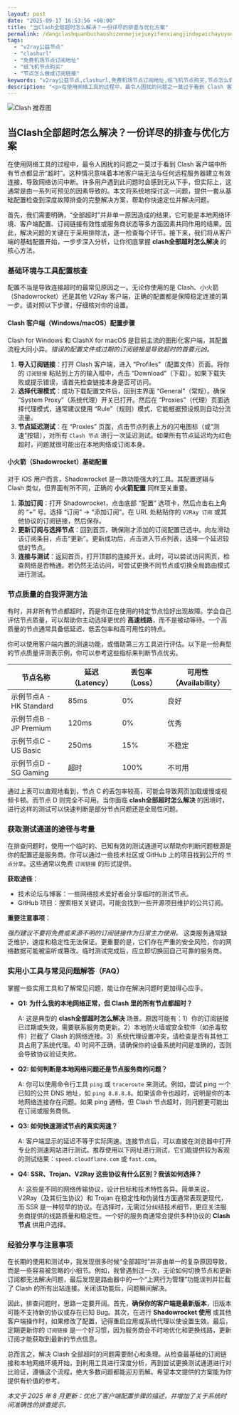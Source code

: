 ```yaml
---
layout: post
date: "2025-09-17 16:53:56 +08:00"
title: "当Clash全部超时怎么解决？一份详尽的排查与优化方案"
permalink: /dangclashquanbuchaoshizenmejiejueyifenxiangjindepaichayuyouhuafangan/
tags:
  - "v2ray公益节点"
  - "clashurl"
  - "免费机场节点订阅地址"
  - "纸飞机节点购买"
  - "节点怎么做成订阅链接"
keywords: "v2ray公益节点,clashurl,免费机场节点订阅地址,纸飞机节点购买,节点怎么做成订阅链接"
description: "<p>在使用网络工具的过程中，最令人困扰的问题之一莫过于看到 Clash 客户端中所有节点都显示“超时”。这种情况意味着本地客户端无法与任何远程服务器建立有效连接，导致网络访问中断。许多用户遇到此问题时会感到无从下手，但实际上，这通常是由一系列可预见的因素导致的。本文将系统地探讨这一问题，提供一套从基础配置检查到深度故障排查的完整解决方案，帮助你快速定位并解决问题。</p>"
---
```


![Clash 推荐图](https://clashjd.github.io/assets/img/clash免费订阅.png)

## 当Clash全部超时怎么解决？一份详尽的排查与优化方案

<p>在使用网络工具的过程中，最令人困扰的问题之一莫过于看到 Clash 客户端中所有节点都显示“超时”。这种情况意味着本地客户端无法与任何远程服务器建立有效连接，导致网络访问中断。许多用户遇到此问题时会感到无从下手，但实际上，这通常是由一系列可预见的因素导致的。本文将系统地探讨这一问题，提供一套从基础配置检查到深度故障排查的完整解决方案，帮助你快速定位并解决问题。</p>
<p>首先，我们需要明确，“全部超时”并非单一原因造成的结果，它可能是本地网络环境、客户端配置、订阅链接有效性或服务商状态等多方面因素共同作用的结果。因此，解决问题的关键在于采用排除法，逐一检查每个环节。接下来，我们将从客户端的基础配置开始，一步步深入分析，让你彻底掌握 <strong>clash全部超时怎么解决</strong> 的核心方法。</p>
<h3>基础环境与工具配置核查</h3>
<p>配置不当是导致连接超时的最常见原因之一。无论你使用的是 Clash、小火箭（Shadowrocket）还是其他 V2Ray 客户端，正确的配置都是保障稳定连接的第一步。请对照以下步骤，仔细核对你的设置。</p>
<h4>Clash 客户端（Windows/macOS）配置步骤</h4>
<p>Clash for Windows 和 ClashX for macOS 是目前主流的图形化客户端，其配置流程大同小异。<em>错误的配置文件或过期的订阅链接是导致超时的首要元凶。</em></p>
<ol>
    <li><strong>导入订阅链接</strong>：打开 Clash 客户端，进入 “Profiles”（配置文件）页面。将你的 <code>订阅链接</code> 粘贴到上方的输入框中，点击 “Download”（下载）。如果下载失败或提示错误，请首先检查链接本身是否可访问。</li>
    <li><strong>选择代理模式</strong>：成功下载配置文件后，回到主界面 “General”（常规）。确保 “System Proxy”（系统代理）开关已打开。然后在 “Proxies”（代理）页面选择代理模式，通常建议使用 “Rule”（规则）模式，它能根据预设规则自动分流流量。</li>
    <li><strong>节点延迟测试</strong>：在 “Proxies” 页面，点击节点列表上方的闪电图标（或“测速”按钮），对所有 <code>Clash 节点</code> 进行一次延迟测试。如果所有节点延迟均为红色超时，问题就很可能出在本地网络或订阅本身。</li>
</ol>
<h4>小火箭（Shadowrocket）基础配置</h4>
<p>对于 iOS 用户而言，Shadowrocket 是一款功能强大的工具。其配置逻辑与 Clash 类似，但界面有所不同，正确的 <strong>小火箭配置</strong> 同样至关重要。</p>
<ol>
    <li><strong>添加订阅</strong>：打开 Shadowrocket，点击底部 “配置” 选项卡，然后点击右上角的 “+” 号。选择 “订阅” -> “添加订阅”。在 URL 处粘贴你的 <code>V2Ray 订阅</code> 或其他协议的订阅链接，然后保存。</li>
    <li><strong>更新订阅与选择节点</strong>：回到首页，确保刚才添加的订阅配置已选中。向左滑动该订阅条目，点击“更新”。更新成功后，点击进入节点列表，选择一个延迟较低的节点。</li>
    <li><strong>连接与测试</strong>：返回首页，打开顶部的连接开关。此时，可以尝试访问网页，检查网络是否畅通。若仍然无法访问，可尝试更换不同节点或切换全局路由模式进行测试。</li>
</ol>
<h3>节点质量的自我评测方法</h3>
<p>有时，并非所有节点都超时，而是你正在使用的特定节点恰好出现故障。学会自己评估节点质量，可以帮助你主动选择更优的 <strong>高速线路</strong>，而不是被动等待。一个高质量的节点通常具备低延迟、低丢包率和高可用性的特点。</p>
<p>你可以使用客户端内置的测速功能，或借助第三方工具进行评估。以下是一份典型的节点质量评测表示例，你可以参考这些指标来判断节点优劣。</p>
<table>
    <thead>
        <tr>
            <th>节点名称</th>
            <th>延迟（Latency）</th>
            <th>丢包率（Loss）</th>
            <th>可用性（Availability）</th>
        </tr>
    </thead>
    <tbody>
        <tr>
            <td>示例节点A - HK Standard</td>
            <td>85ms</td>
            <td>0%</td>
            <td>良好</td>
        </tr>
        <tr>
            <td>示例节点B - JP Premium</td>
            <td>120ms</td>
            <td>0%</td>
            <td>优秀</td>
        </tr>
        <tr>
            <td>示例节点C - US Basic</td>
            <td>250ms</td>
            <td>15%</td>
            <td>不稳定</td>
        </tr>
        <tr>
            <td>示例节点D - SG Gaming</td>
            <td>超时</td>
            <td>100%</td>
            <td>不可用</td>
        </tr>
    </tbody>
</table>
<p>通过上表可以直观地看到，节点 C 的丢包率较高，可能会导致网页加载缓慢或视频卡顿。而节点 D 则完全不可用。当你面临 <strong>clash全部超时怎么解决</strong> 的困境时，进行这样的测试可以快速判断是部分节点问题还是全局性问题。</p>
<h3>获取测试通道的途径与考量</h3>
<p>在排查问题时，使用一个临时的、已知有效的测试通道可以帮助你判断问题根源是你的配置还是服务商。你可以通过一些技术社区或 GitHub 上的项目找到公开的 <code>节点分享</code>。这些通常以免费 <code>订阅链接</code> 的形式提供。</p>
<p><strong>获取途径</strong>：</p>
<ul>
    <li>技术论坛与博客：一些网络技术爱好者会分享临时的测试节点。</li>
    <li>GitHub 项目：搜索相关关键词，可能会找到一些开源项目维护的公共订阅。</li>
</ul>
<p><strong>重要注意事项</strong>：</p>
<p><em>强烈建议不要将免费或来源不明的订阅链接作为日常主力使用。</em> 这类服务通常缺乏维护，速度和稳定性无法保证。更重要的是，它们存在严重的安全风险，你的网络数据可能被监听或篡改。临时测试完成后，应立即切换回自己可靠的服务商。</p>
<h3>实用小工具与常见问题解答（FAQ）</h3>
<p>掌握一些实用工具和了解常见问题，能让你在解决问题时更加得心应手。</p>
<ul>
    <li>
        <p><strong>Q1: 为什么我的本地网络正常，但 Clash 里的所有节点都超时？</strong></p>
        <p>A: 这是典型的 <strong>clash全部超时怎么解决</strong> 场景。原因可能有：1）你的订阅链接已过期或失效，需要联系服务商更新。2）本地防火墙或安全软件（如杀毒软件）拦截了 Clash 的网络连接。3）系统代理设置冲突，请检查是否有其他工具占用了系统代理。4) 时间不正确，请确保你的设备系统时间是准确的，否则会导致协议验证失败。</p>
    </li>
    <li>
        <p><strong>Q2: 如何判断是本地网络问题还是节点服务商的问题？</strong></p>
        <p>A: 你可以使用命令行工具 <code>ping</code> 或 <code>traceroute</code> 来测试。例如，尝试 ping 一个已知的公共 DNS 地址，如 <code>ping 8.8.8.8</code>。如果该命令也超时，说明是你的本地网络连接存在问题。如果 ping 通畅，但 Clash 节点超时，则问题更可能出在订阅或服务商侧。</p>
    </li>
    <li>
        <p><strong>Q3: 如何快速测试节点的真实网速？</strong></p>
        <p>A: 客户端显示的延迟不等于实际网速。连接节点后，可以直接在浏览器中打开专业的测速网站进行测试。推荐使用以下网址进行测试，它们能提供较为客观的测试结果：<code>speed.cloudflare.com</code> 或 <code>fast.com</code>。</p>
    </li>
    <li>
        <p><strong>Q4: SSR、Trojan、V2Ray 这些协议有什么区别？我该如何选择？</strong></p>
        <p>A: 这些是不同的网络传输协议，设计目标和技术特性各异。简单来说，V2Ray（及其衍生协议）和 Trojan 在稳定性和伪装性方面通常表现更现代，而 SSR 是一种较早的协议。在选择时，无需过分纠结技术细节，更应关注服务商提供的线路质量和稳定性。一个好的服务商通常会提供多种协议的 <strong>Clash 节点</strong> 供用户选择。</p>
    </li>
</ul>
<h3>经验分享与注意事项</h3>
<p>在长期的使用和测试中，我发现很多时候“全部超时”并非由单一的复杂原因导致，而是一些容易被忽略的小细节。例如，我曾遇到过一次，无论如何切换节点和更新订阅都无法解决问题，最后发现是路由器中的一个“上网行为管理”功能误判并拦截了 Clash 的所有出站连接。关闭该功能后，问题瞬间解决。</p>
<p>因此，排查问题时，思路一定要开阔。首先，<strong>确保你的客户端是最新版本</strong>，旧版本可能不支持新的协议或存在已知 Bug。其次，在进行 <strong>Shadowrocket 使用</strong> 或其他客户端操作时，如果修改了配置，记得重启应用或系统代理以使设置生效。最后，定期更新你的 <code>订阅链接</code> 是一个好习惯，因为服务商会不时地优化和更换线路，更新订阅才能获取到最新的节点信息。</p>
<p>总而言之，解决 Clash 全部超时的问题需要耐心和条理。从检查最基础的订阅链接和本地网络环境开始，到利用工具进行深度分析，再到尝试更换测试通道进行对比验证，遵循这个流程，绝大多数问题都能迎刃而解。希望本文提供的方案能为你提供有价值的参考。</p>
<p><em>本文于 2025 年 8 月更新：优化了客户端配置步骤的描述，并增加了关于系统时间准确性的排查提示。</em></p>